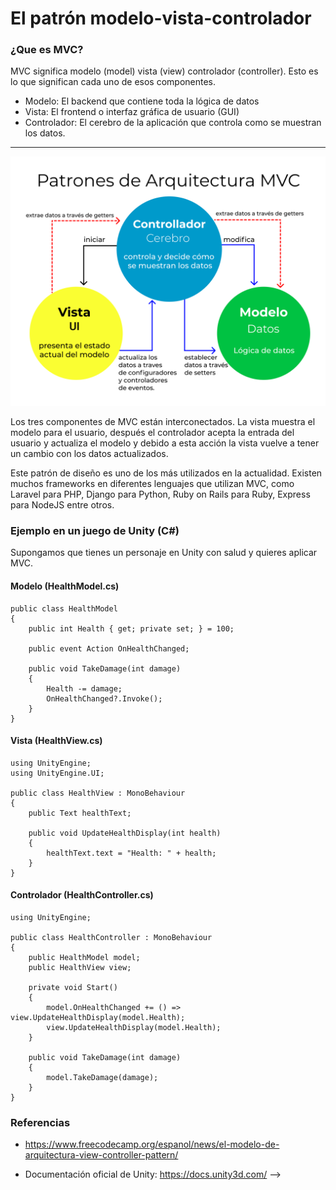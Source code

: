 # El patrón modelo-vista-controlador

### ¿Que es MVC?
MVC significa modelo (model) vista (view) controlador (controller). Esto es lo que significan cada uno de esos componentes.

 - Modelo: El backend que contiene toda la lógica de datos
- Vista: El frontend o interfaz gráfica de usuario (GUI)
- Controlador: El cerebro de la aplicación que controla como se muestran los datos.

---

 ![Foto](/IMG%20-%20copia/MVC3.png)

 Los tres componentes de MVC están interconectados. La vista muestra el modelo para el usuario, después el controlador acepta la entrada del usuario y actualiza el modelo y debido a esta acción la vista vuelve a tener un cambio con los datos actualizados.

Este patrón de diseño es uno de los más utilizados en la actualidad. Existen muchos frameworks en diferentes lenguajes que utilizan MVC, como Laravel para PHP, Django para Python, Ruby on Rails para Ruby, Express para NodeJS entre otros.

### Ejemplo en un juego de Unity (C#)
Supongamos que tienes un personaje en Unity con salud y quieres aplicar MVC.

#### Modelo (HealthModel.cs)

```
public class HealthModel
{
    public int Health { get; private set; } = 100;

    public event Action OnHealthChanged;

    public void TakeDamage(int damage)
    {
        Health -= damage;
        OnHealthChanged?.Invoke();
    }
}
```
#### Vista (HealthView.cs)
```
using UnityEngine;
using UnityEngine.UI;

public class HealthView : MonoBehaviour
{
    public Text healthText;

    public void UpdateHealthDisplay(int health)
    {
        healthText.text = "Health: " + health;
    }
}
```
#### Controlador (HealthController.cs)
```
using UnityEngine;

public class HealthController : MonoBehaviour
{
    public HealthModel model;
    public HealthView view;

    private void Start()
    {
        model.OnHealthChanged += () => view.UpdateHealthDisplay(model.Health);
        view.UpdateHealthDisplay(model.Health);
    }

    public void TakeDamage(int damage)
    {
        model.TakeDamage(damage);
    }
}
```
### Referencias

- https://www.freecodecamp.org/espanol/news/el-modelo-de-arquitectura-view-controller-pattern/

- Documentación oficial de Unity: https://docs.unity3d.com/ -->
